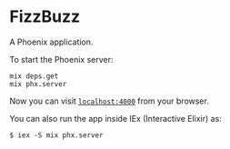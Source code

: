 # FizzBuzz

A Phoenix application.

To start the Phoenix server:

    mix deps.get
    mix phx.server

Now you can visit [`localhost:4000`](http://localhost:4000) from your browser.

You can also run the app inside IEx (Interactive Elixir) as:

    $ iex -S mix phx.server
